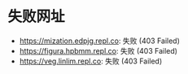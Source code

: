 # 失败网址
- https://mization.edpjg.repl.co: 失败 (403
Failed)
- https://figura.hpbmm.repl.co: 失败 (403
Failed)
- https://veg.linlim.repl.co: 失败 (403
Failed)

